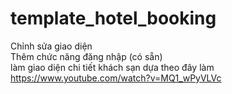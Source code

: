 # template_hotel_booking
Chỉnh sửa giao diện </br>
Thêm chức năng đăng nhập (có sẵn)</br>
làm giao diện chi tiết khách sạn dựa theo đây làm https://www.youtube.com/watch?v=MQ1_wPyVLVc

